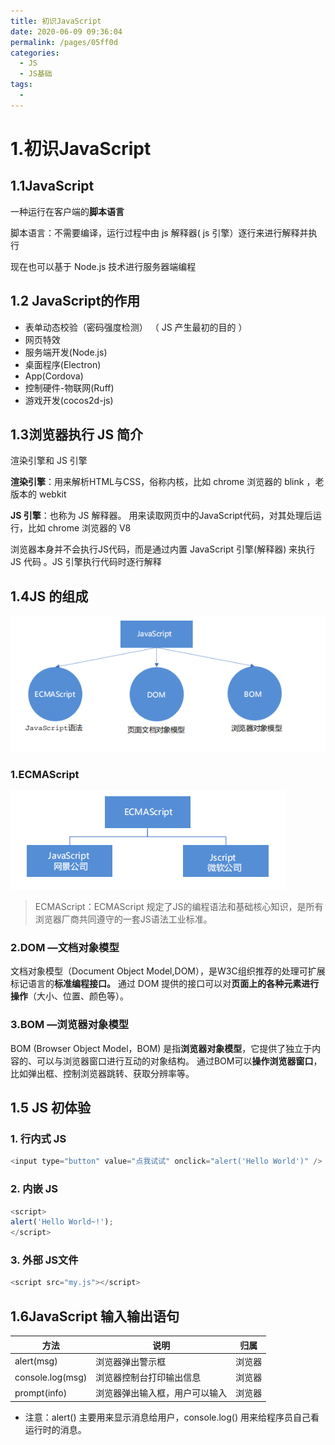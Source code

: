 ```yaml
---
title: 初识JavaScript
date: 2020-06-09 09:36:04
permalink: /pages/05ff0d
categories: 
  - JS
  - JS基础
tags: 
  - 
---
```

# 1.初识JavaScript

## 1.1JavaScript

一种运行在客户端的**脚本语言**

脚本语言：不需要编译，运行过程中由 js 解释器( js 引擎）逐行来进行解释并执行

 现在也可以基于 Node.js 技术进行服务器端编程

## 1.2 JavaScript的作用

-  表单动态校验（密码强度检测）  （ JS 产生最初的目的 ）
-  网页特效
-  服务端开发(Node.js)
-  桌面程序(Electron)
-  App(Cordova) 
-  控制硬件-物联网(Ruff)
-  游戏开发(cocos2d-js)

## 1.3浏览器执行 JS 简介

渲染引擎和 JS 引擎 

 **渲染引擎**：用来解析HTML与CSS，俗称内核，比如 chrome 浏览器的 blink ，老版本的 webkit 

**JS 引擎**：也称为 JS 解释器。 用来读取网页中的JavaScript代码，对其处理后运行，比如 chrome 浏览器的 V8 

浏览器本身并不会执行JS代码，而是通过内置 JavaScript 引擎(解释器) 来执行 JS 代码 。JS 引擎执行代码时逐行解释 

## 1.4JS 的组成

![j1](../img/j1.jpg)

### 1.ECMAScript

![j2](../img/j2.png)

> ECMAScript：ECMAScript 规定了JS的编程语法和基础核心知识，是所有浏览器厂商共同遵守的一套JS语法工业标准。

### 2.DOM —文档对象模型

文档对象模型（Document Object Model,DOM），是W3C组织推荐的处理可扩展标记语言的**标准编程接口。**
通过 DOM 提供的接口可以对**页面上的各种元素进行操作**（大小、位置、颜色等）。

### 3.BOM —浏览器对象模型

BOM (Browser Object Model，BOM) 是指**浏览器对象模型**，它提供了独立于内容的、可以与浏览器窗口进行互动的对象结构。
通过BOM可以**操作浏览器窗口**，比如弹出框、控制浏览器跳转、获取分辨率等。

## 1.5 JS 初体验

### 1. 行内式 JS

```js
<input type="button" value="点我试试" onclick="alert('Hello World')" />
```

### 2. 内嵌 JS
```js
<script>
alert('Hello World~!');
</script>
```

### 3. 外部 JS文件

```js
<script src="my.js"></script>
```

## 1.6JavaScript 输入输出语句

| 方法             | 说明                           | 归属   |
| ---------------- | ------------------------------ | ------ |
| alert(msg)       | 浏览器弹出警示框               | 浏览器 |
| console.log(msg) | 浏览器控制台打印输出信息       | 浏览器 |
| prompt(info)     | 浏览器弹出输入框，用户可以输入 | 浏览器 |

- 注意：alert() 主要用来显示消息给用户，console.log() 用来给程序员自己看运行时的消息。

